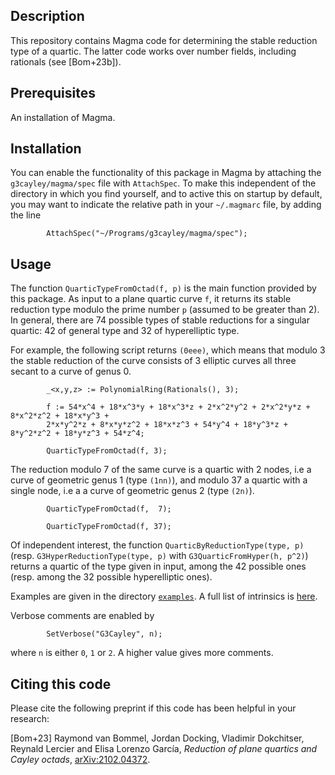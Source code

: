Description
--

This repository contains Magma code for determining the stable reduction type of a quartic.
The latter code works over number fields, including rationals (see [Bom+23b]).

Prerequisites
--

An installation of Magma.

Installation
--

You can enable the functionality of this package in Magma by attaching the `g3cayley/magma/spec` file with `AttachSpec`. To make this independent of the directory in which you find yourself, and to active this on startup by default, you may want to indicate the relative path in your `~/.magmarc` file, by adding the line
```
        AttachSpec("~/Programs/g3cayley/magma/spec");
```

Usage
--

The function `QuarticTypeFromOctad(f, p)` is the main function provided by this package. As input to a plane quartic curve `f`, it returns its stable reduction type modulo the prime number `p` (assumed to be greater than 2). In general, there are 74 possible types of stable reductions for a singular quartic: 42 of general type and 32 of hyperelliptic type.

For example, the following script returns `(0eee)`, which means that modulo 3 the stable reduction of the curve consists of 3 elliptic curves all three secant to a curve of genus 0.
```
        _<x,y,z> := PolynomialRing(Rationals(), 3);

        f := 54*x^4 + 18*x^3*y + 18*x^3*z + 2*x^2*y^2 + 2*x^2*y*z + 8*x^2*z^2 + 18*x*y^3 +
        2*x*y^2*z + 8*x*y*z^2 + 18*x*z^3 + 54*y^4 + 18*y^3*z + 8*y^2*z^2 + 18*y*z^3 + 54*z^4;

        QuarticTypeFromOctad(f, 3);
```

The reduction modulo 7 of the same curve is a quartic with 2 nodes, i.e a curve of geometric genus 1 (type `(1nn)`), and modulo 37 a quartic with a single node, i.e a a curve of geometric genus 2 (type `(2n)`).
```
        QuarticTypeFromOctad(f,  7);

        QuarticTypeFromOctad(f, 37);
```

Of independent interest, the function `QuarticByReductionType(type, p)` (resp. `G3HyperReductionType(type, p)` with `G3QuarticFromHyper(h, p^2)`) returns a quartic of the type given in input, among the 42 possible ones (resp. among the 32 possible hyperelliptic ones).

Examples are given in the directory [`examples`](examples). A full list of intrinsics is [here](intrinsics.md).

Verbose comments are enabled by
```
        SetVerbose("G3Cayley", n);
```
where `n` is either `0`, `1` or `2`. A higher value gives more comments.


Citing this code
--

Please cite the following preprint if this code has been helpful in your research:

[Bom+23] Raymond van Bommel, Jordan Docking, Vladimir Dokchitser, Reynald Lercier and Elisa Lorenzo García,
*Reduction of plane quartics and Cayley octads*,
[arXiv:2102.04372](https://arxiv.org/abs/2102.04372).
